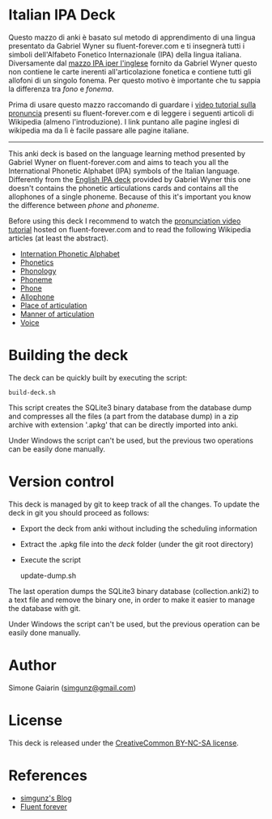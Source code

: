 Italian IPA Deck
================

Questo mazzo di anki è basato sul metodo di apprendimento di una lingua presentato da Gabriel Wyner su fluent-forever.com
e ti insegnerà tutti i simboli dell'Alfabeto Fonetico Internazionale (IPA) della lingua italiana. Diversamente dal
[mazzo IPA iper l'inglese](https://fluent-forever.com/ipa-anki-deck/) fornito da Gabriel Wyner questo non contiene
le carte inerenti all'articolazione fonetica e contiene tutti gli allofoni di un singolo fonema. Per questo motivo
è importante che tu sappia la differenza tra _fono_ e _fonema_.

Prima di usare questo mazzo raccomando di guardare i [video tutorial sulla pronuncia](https://fluent-forever.com/chapter3/)
presenti su fluent-forever.com e di leggere i seguenti articoli di Wikipedia (almeno l'introduzione). I link puntano
alle pagine inglesi di wikipedia ma da lì è facile passare alle pagine italiane.

----------------------------------------------------------------------------------------------------------------

This anki deck is based on the language learning method presented by Gabriel Wyner on fluent-forever.com and
aims to teach you all the International Phonetic Alphabet (IPA) symbols of the Italian language. Differently
from the [English IPA deck](https://fluent-forever.com/ipa-anki-deck/) provided by Gabriel Wyner this one doesn't
contains the phonetic articulations cards and contains all the allophones of a single phoneme. Because of this
it's important you know the difference between _phone_ and _phoneme_.

Before using this deck I recommend to watch the [pronunciation video tutorial](https://fluent-forever.com/chapter3/)
hosted on fluent-forever.com and to read the following Wikipedia articles (at least the abstract).

* [Internation Phonetic Alphabet](http://en.wikipedia.org/wiki/International_Phonetic_Alphabet)
* [Phonetics](http://en.wikipedia.org/wiki/Phonetics)
* [Phonology](http://en.wikipedia.org/wiki/Phonology)
* [Phoneme](http://en.wikipedia.org/wiki/Phoneme)
* [Phone](http://en.wikipedia.org/wiki/Phone_(phonetics))
* [Allophone](http://en.wikipedia.org/wiki/Allophone)
* [Place of articulation](http://en.wikipedia.org/wiki/Place_of_articulation)
* [Manner of articulation](http://en.wikipedia.org/wiki/Manner_of_articulation)
* [Voice](http://en.wikipedia.org/wiki/Voice_(phonetics))


Building the deck
=================

The deck can be quickly built by executing the script:

    build-deck.sh

This script creates the SQLite3 binary database from the database dump and compresses all the files (a part from
the database dump) in a zip archive with extension '.apkg' that can be directly imported into anki.

Under Windows the script can't be used, but the previous two operations can be easily done manually.

Version control
===============

This deck is managed by git to keep track of all the changes. To update the deck in git you should proceed as follows:

* Export the deck from anki without including the scheduling information
* Extract the .apkg file into the _deck_ folder (under the git root directory)
* Execute the script

    update-dump.sh

The last operation dumps the SQLite3 binary database (collection.anki2) to a text file and remove the binary one,
in order to make it easier to manage the database with git.

Under Windows the script can't be used, but the previous operation can be easily done manually.

Author
======

Simone Gaiarin (simgunz@gmail.com)

License
=======

This deck is released under the [CreativeCommon BY-NC-SA license](https://creativecommons.org/licenses/by-nc-sa/4.0/legalcode).

References
==========

- [simgunz's Blog](http://simgunz.org/projects)
- [Fluent forever](http://fluent-forever.com)
